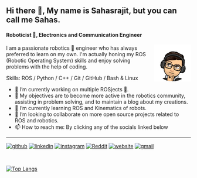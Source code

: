 ## Hi there 👋, My name is Sahasrajit, but you can call me Sahas.
#### Roboticist 🤖️, Electronics and Communication Engineer

<img align="right" width="100" height="100" src="circle-cropped.png">
<p>I am a passionate robotics 🤖️ engineer who has always preferred to learn on my own. 
I'm actually honing my ROS (Robotic Operating System) skills and enjoy solving problems with the help of coding.</p>


Skills: ROS / Python / C++ / Git / GitHub / Bash & Linux
- 🔭 I’m currently working on multiple ROSjects 🤫️.
- 🎯️ My objectives are to become more active in the robotics community, assisting in problem solving, and to maintain a blog about my creations.
- 🌱 I’m currently learning ROS and Kinematics of robots.
- 👯 I’m looking to collaborate on more open source projects related to ROS and robotics.
- 📫 How to reach me: By clicking any of the socials linked below

---
[<img src='https://cdn.jsdelivr.net/npm/simple-icons@3.0.1/icons/github.svg' alt='github' height='40'>](https://github.com/Sahas-Ananth)  [<img src='https://cdn.jsdelivr.net/npm/simple-icons@3.0.1/icons/linkedin.svg' alt='linkedin' height='40'>](https://www.linkedin.com/in/sahasrajit-anantharamakrishnan-b9090a1aa/)  [<img src='https://cdn.jsdelivr.net/npm/simple-icons@3.0.1/icons/instagram.svg' alt='instagram' height='40'>](https://www.instagram.com/_.sahas_ananth._/)  [<img src='https://cdn.jsdelivr.net/npm/simple-icons@3.0.1/icons/reddit.svg' alt='Reddit' height='40'>](https://www.reddit.com/user/Runaway_Monkey_45)  [<img src='https://cdn.jsdelivr.net/npm/simple-icons@3.0.1/icons/icloud.svg' alt='website' height='40'>](https://sahas-ananth.github.io/)  [<img src='https://cdn.jsdelivr.net/npm/simple-icons@3.0.1/icons/gmail.svg' alt='gmail' height='40'>](mailto:sahas_ananth@outlook.com)  

<br />

[![Top Langs](https://github-readme-stats.vercel.app/api/top-langs/?username=Sahas-Ananth)](https://github.com/anuraghazra/github-readme-stats)
